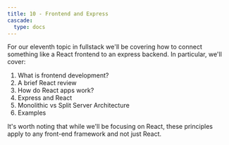 ```yaml
---
title: 10 - Frontend and Express
cascade:
  type: docs
---
```


For our eleventh topic in fullstack we'll be covering how to connect something like a React frontend to an express backend. In particular, we'll cover:
1. What is frontend development?
1. A brief React review
1. How do React apps work?
1. Express and React
1. Monolithic vs Split Server Architecture
1. Examples

It's worth noting that while we'll be focusing on React, these principles apply to any front-end framework and not just React.